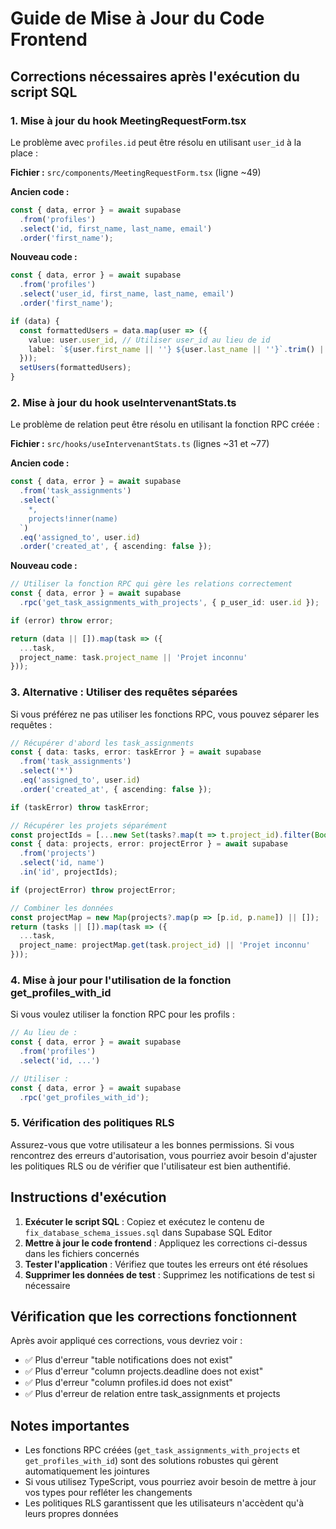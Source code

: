 # Guide de Mise à Jour du Code Frontend

## Corrections nécessaires après l'exécution du script SQL

### 1. Mise à jour du hook MeetingRequestForm.tsx

Le problème avec `profiles.id` peut être résolu en utilisant `user_id` à la place :

**Fichier :** `src/components/MeetingRequestForm.tsx` (ligne ~49)

**Ancien code :**
```typescript
const { data, error } = await supabase
  .from('profiles')
  .select('id, first_name, last_name, email')
  .order('first_name');
```

**Nouveau code :**
```typescript
const { data, error } = await supabase
  .from('profiles')
  .select('user_id, first_name, last_name, email')
  .order('first_name');

if (data) {
  const formattedUsers = data.map(user => ({
    value: user.user_id, // Utiliser user_id au lieu de id
    label: `${user.first_name || ''} ${user.last_name || ''}`.trim() || user.email
  }));
  setUsers(formattedUsers);
}
```

### 2. Mise à jour du hook useIntervenantStats.ts

Le problème de relation peut être résolu en utilisant la fonction RPC créée :

**Fichier :** `src/hooks/useIntervenantStats.ts` (lignes ~31 et ~77)

**Ancien code :**
```typescript
const { data, error } = await supabase
  .from('task_assignments')
  .select(`
    *,
    projects!inner(name)
  `)
  .eq('assigned_to', user.id)
  .order('created_at', { ascending: false });
```

**Nouveau code :**
```typescript
// Utiliser la fonction RPC qui gère les relations correctement
const { data, error } = await supabase
  .rpc('get_task_assignments_with_projects', { p_user_id: user.id });

if (error) throw error;

return (data || []).map(task => ({
  ...task,
  project_name: task.project_name || 'Projet inconnu'
}));
```

### 3. Alternative : Utiliser des requêtes séparées

Si vous préférez ne pas utiliser les fonctions RPC, vous pouvez séparer les requêtes :

```typescript
// Récupérer d'abord les task_assignments
const { data: tasks, error: taskError } = await supabase
  .from('task_assignments')
  .select('*')
  .eq('assigned_to', user.id)
  .order('created_at', { ascending: false });

if (taskError) throw taskError;

// Récupérer les projets séparément
const projectIds = [...new Set(tasks?.map(t => t.project_id).filter(Boolean))];
const { data: projects, error: projectError } = await supabase
  .from('projects')
  .select('id, name')
  .in('id', projectIds);

if (projectError) throw projectError;

// Combiner les données
const projectMap = new Map(projects?.map(p => [p.id, p.name]) || []);
return (tasks || []).map(task => ({
  ...task,
  project_name: projectMap.get(task.project_id) || 'Projet inconnu'
}));
```

### 4. Mise à jour pour l'utilisation de la fonction get_profiles_with_id

Si vous voulez utiliser la fonction RPC pour les profils :

```typescript
// Au lieu de :
const { data, error } = await supabase
  .from('profiles')
  .select('id, ...')

// Utiliser :
const { data, error } = await supabase
  .rpc('get_profiles_with_id');
```

### 5. Vérification des politiques RLS

Assurez-vous que votre utilisateur a les bonnes permissions. Si vous rencontrez des erreurs d'autorisation, vous pourriez avoir besoin d'ajuster les politiques RLS ou de vérifier que l'utilisateur est bien authentifié.

## Instructions d'exécution

1. **Exécuter le script SQL** : Copiez et exécutez le contenu de `fix_database_schema_issues.sql` dans Supabase SQL Editor
2. **Mettre à jour le code frontend** : Appliquez les corrections ci-dessus dans les fichiers concernés
3. **Tester l'application** : Vérifiez que toutes les erreurs ont été résolues
4. **Supprimer les données de test** : Supprimez les notifications de test si nécessaire

## Vérification que les corrections fonctionnent

Après avoir appliqué ces corrections, vous devriez voir :
- ✅ Plus d'erreur "table notifications does not exist"
- ✅ Plus d'erreur "column projects.deadline does not exist" 
- ✅ Plus d'erreur "column profiles.id does not exist"
- ✅ Plus d'erreur de relation entre task_assignments et projects

## Notes importantes

- Les fonctions RPC créées (`get_task_assignments_with_projects` et `get_profiles_with_id`) sont des solutions robustes qui gèrent automatiquement les jointures
- Si vous utilisez TypeScript, vous pourriez avoir besoin de mettre à jour vos types pour refléter les changements
- Les politiques RLS garantissent que les utilisateurs n'accèdent qu'à leurs propres données 